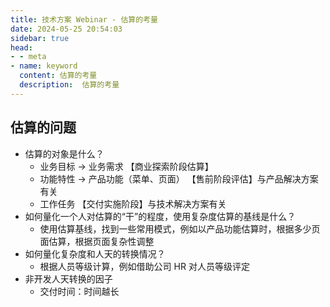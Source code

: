 ```yaml
---
title: 技术方案 Webinar - 估算的考量
date: 2024-05-25 20:54:03
sidebar: true
head:
- - meta
- name: keyword
  content: 估算的考量
  description:  估算的考量
---
```


## 估算的问题

- 估算的对象是什么？
  - 业务目标 → 业务需求 【商业探索阶段估算】
  - 功能特性 → 产品功能（菜单、页面） 【售前阶段评估】与产品解决方案有关
  - 工作任务 【交付实施阶段】与技术解决方案有关
- 如何量化一个人对估算的“干”的程度，使用复杂度估算的基线是什么？
  - 使用估算基线，找到一些常用模式，例如以产品功能估算时，根据多少页面估算，根据页面复杂性调整
- 如何量化复杂度和人天的转换情况？
  - 根据人员等级计算，例如借助公司 HR 对人员等级评定
- 非开发人天转换的因子
  - 交付时间：时间越长